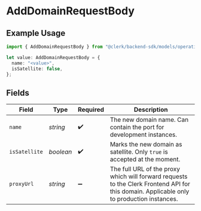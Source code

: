 # AddDomainRequestBody

## Example Usage

```typescript
import { AddDomainRequestBody } from "@clerk/backend-sdk/models/operations";

let value: AddDomainRequestBody = {
  name: "<value>",
  isSatellite: false,
};
```

## Fields

| Field                                                                                                                                     | Type                                                                                                                                      | Required                                                                                                                                  | Description                                                                                                                               |
| ----------------------------------------------------------------------------------------------------------------------------------------- | ----------------------------------------------------------------------------------------------------------------------------------------- | ----------------------------------------------------------------------------------------------------------------------------------------- | ----------------------------------------------------------------------------------------------------------------------------------------- |
| `name`                                                                                                                                    | *string*                                                                                                                                  | :heavy_check_mark:                                                                                                                        | The new domain name. Can contain the port for development instances.                                                                      |
| `isSatellite`                                                                                                                             | *boolean*                                                                                                                                 | :heavy_check_mark:                                                                                                                        | Marks the new domain as satellite. Only `true` is accepted at the moment.                                                                 |
| `proxyUrl`                                                                                                                                | *string*                                                                                                                                  | :heavy_minus_sign:                                                                                                                        | The full URL of the proxy which will forward requests to the Clerk Frontend API for this domain. Applicable only to production instances. |